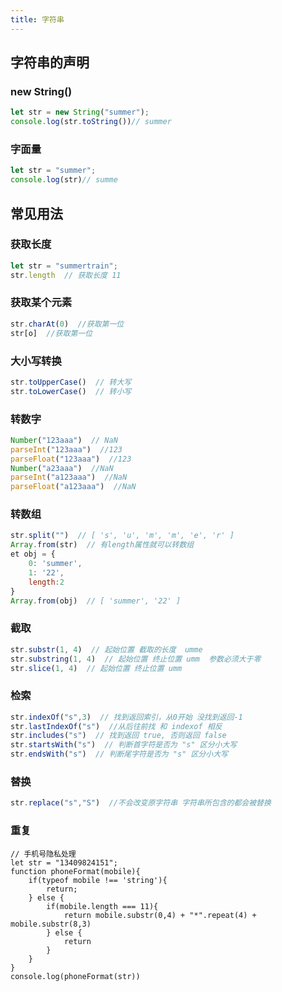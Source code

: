 ```yaml
---
title: 字符串
---
```


## 字符串的声明

### new String()
~~~ js
let str = new String("summer");  
console.log(str.toString())// summer
~~~
### 字面量
~~~ js
let str = "summer";
console.log(str)// summe
~~~

## 常见用法
### 获取长度
~~~ js
let str = "summertrain";
str.length  // 获取长度 11
~~~
### 获取某个元素
~~~ js
str.charAt(0)  //获取第一位
str[o]  //获取第一位
~~~
### 大小写转换
~~~ js 
str.toUpperCase()  // 转大写
str.toLowerCase()  // 转小写
~~~
### 转数字
~~~ js
Number("123aaa")  // NaN
parseInt("123aaa")  //123
parseFloat("123aaa")  //123
Number("a23aaa")  //NaN
parseInt("a123aaa")  //NaN
parseFloat("a123aaa")  //NaN
~~~
### 转数组
~~~ js 
str.split("")  // [ 's', 'u', 'm', 'm', 'e', 'r' ] 
Array.from(str)  // 有length属性就可以转数组
et obj = {
	0: 'summer',
	1: '22',
	length:2
}
Array.from(obj)  // [ 'summer', '22' ]
~~~
### 截取
~~~ js
str.substr(1, 4)  // 起始位置 截取的长度  umme
str.substring(1, 4)  // 起始位置 终止位置 umm  参数必须大于零
str.slice(1, 4)  // 起始位置 终止位置 umm
~~~
### 检索
~~~ js
str.indexOf("s",3)  // 找到返回索引，从0开始 没找到返回-1
str.lastIndexOf("s")  //从后往前找 和 indexof 相反
str.includes("s")  // 找到返回 true, 否则返回 false
str.startsWith("s")  // 判断首字符是否为 "s" 区分小大写
str.endsWith("s")  // 判断尾字符是否为 "s" 区分小大写
~~~
### 替换
~~~ js
str.replace("s","S")  //不会改变原字符串 字符串所包含的都会被替换
~~~
### 重复
~~~ js{7}
// 手机号隐私处理
let str = "13409824151";
function phoneFormat(mobile){
	if(typeof mobile !== 'string'){
		return;
	} else {
		if(mobile.length === 11){
			return mobile.substr(0,4) + "*".repeat(4) + mobile.substr(8,3)
		} else {
			return
		}
	}
}
console.log(phoneFormat(str))
~~~